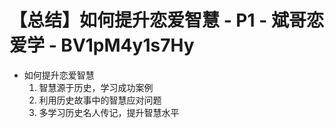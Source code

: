 # 【总结】如何提升恋爱智慧 - P1 - 斌哥恋爱学 - BV1pM4y1s7Hy

-   如何提升恋爱智慧
    1.  智慧源于历史，学习成功案例
    2.  利用历史故事中的智慧应对问题
    3.  多学习历史名人传记，提升智慧水平